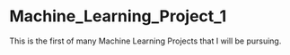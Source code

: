 # Machine_Learning_Project_1
This is the first of many Machine Learning Projects that I will be pursuing.
